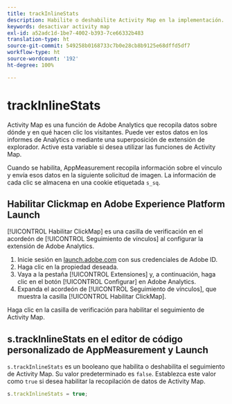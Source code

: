 ```yaml
---
title: trackInlineStats
description: Habilite o deshabilite Activity Map en la implementación.
keywords: desactivar activity map
exl-id: a52adc1d-1be7-4002-b393-7ce66332b483
translation-type: ht
source-git-commit: 549258b0168733c7b0e28cb8b9125e68dffd5df7
workflow-type: ht
source-wordcount: '192'
ht-degree: 100%

---
```


# trackInlineStats

Activity Map es una función de Adobe Analytics que recopila datos sobre dónde y en qué hacen clic los visitantes. Puede ver estos datos en los informes de Analytics o mediante una superposición de extensión de explorador. Active esta variable si desea utilizar las funciones de Activity Map.

Cuando se habilita, AppMeasurement recopila información sobre el vínculo y envía esos datos en la siguiente solicitud de imagen. La información de cada clic se almacena en una cookie etiquetada `s_sq`.

## Habilitar Clickmap en Adobe Experience Platform Launch

[!UICONTROL Habilitar ClickMap] es una casilla de verificación en el acordeón de [!UICONTROL Seguimiento de vínculos] al configurar la extensión de Adobe Analytics.

1. Inicie sesión en [launch.adobe.com](https://launch.adobe.com) con sus credenciales de Adobe ID.
2. Haga clic en la propiedad deseada.
3. Vaya a la pestaña [!UICONTROL Extensiones] y, a continuación, haga clic en el botón [!UICONTROL Configurar] en Adobe Analytics.
4. Expanda el acordeón de [!UICONTROL Seguimiento de vínculos], que muestra la casilla [!UICONTROL Habilitar ClickMap].

Haga clic en la casilla de verificación para habilitar el seguimiento de Activity Map.

## s.trackInlineStats en el editor de código personalizado de AppMeasurement y Launch

`s.trackInlineStats` es un booleano que habilita o deshabilita el seguimiento de Activity Map. Su valor predeterminado es `false`. Establezca este valor como `true` si desea habilitar la recopilación de datos de Activity Map.

```js
s.trackInlineStats = true;
```
